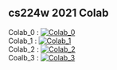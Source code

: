 ## cs224w 2021 Colab
Colab_0 : [![Colab_0](https://colab.research.google.com/assets/colab-badge.svg)](https://colab.research.google.com/github/hybyun0121/gnn/blob/main/cs224w/CS224W-Colab_0.ipynb)  
Colab_1 : [![Colab_1](https://colab.research.google.com/assets/colab-badge.svg)](https://colab.research.google.com/github/hybyun0121/gnn/blob/main/cs224w/CS224W-Colab_1.ipynb)  
Colab_2 : [![Colab_2](https://colab.research.google.com/assets/colab-badge.svg)](https://colab.research.google.com/github/hybyun0121/gnn/blob/main/cs224w/CS224W-Colab_2.ipynb)  
Coalb_3 : [![Colab_3](https://colab.research.google.com/assets/colab-badge.svg)](https://colab.research.google.com/github/hybyun0121/gnn/blob/main/cs224w/CS224W-Colab_3.ipynb)  

